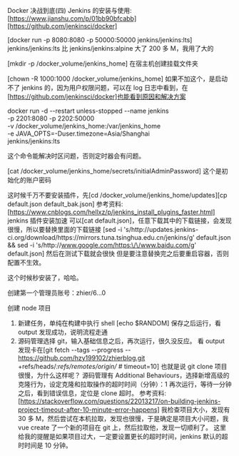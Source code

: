 Docker 决战到底(四) Jenkins 的安装与使用:[https://www.jianshu.com/p/01bb90bfcabb][https://github.com/jenkinsci/docker]

[docker run -p 8080:8080 -p 50000:50000 jenkins/jenkins:lts]
jenkins/jenkins:lts 比 jenkins/jenkins:alpine 大了 200 多 M，我用了大的

[mkdir -p /docker_volume/jenkins_home]
在宿主机创建挂载文件夹

[chown -R 1000:1000 /docker_volume/jenkins_home]
如果不加这个，是启动不了 jenkins 的，因为用户权限问题，可以在 log 日志中看到，在[https://github.com/jenkinsci/docker]也能看到原因和解决方案

docker run -d --restart unless-stopped --name jenkins \
 -p 2201:8080 -p 2202:50000 \
 -v /docker_volume/jenkins_home:/var/jenkins_home \
 -e JAVA_OPTS=-Duser.timezone=Asia/Shanghai \
 jenkins/jenkins:lts

这个命令能解决时区问题，否则定时器会有问题。

[cat /docker_volume/jenkins_home/secrets/initialAdminPassword]
这个是初始化的账户密码

这时候千万不要安装插件，先[cd /docker_volume/jenkins_home/updates][cp default.json default_bak.json]
参考资料:[https://www.cnblogs.com/hellxz/p/jenkins_install_plugins_faster.html]
jenkins 插件安装加速
可以[cat default.json]，任意下载其中的下载链接，会发现很慢，所以要替换里面的下载链接
[sed -i 's/http:\/\/updates.jenkins-ci.org\/download/https:\/\/mirrors.tuna.tsinghua.edu.cn\/jenkins/g' default.json && sed -i 's/http:\/\/www.google.com/https:\/\/www.baidu.com/g' default.json]
然后在测试下载就会很快
但是要注意替换完之后要重启容器，否则配置不生效。

这个时候秒安装了，哈哈。

创建第一个管理员账号：zhier/6...0

创建 node 项目

1. 新建任务，单纯在构建中执行 shell
   [echo $RANDOM]
   保存之后运行，看 output 发现成功，说明流程走通
2. 源码管理选择 git，输入基础信息之后，再次运行，很久没反应。
   看 output 发现卡在[git fetch --tags --progress -- https://github.com/hzy199102/zhierblog.git +refs/heads/*:refs/remotes/origin/* # timeout=10]
   也就是说 git clone 项目很慢，为什么这样呢？
   源码管理有 Additional Behaviours，选择新增高级的克隆行为，设定克隆和拉取操作的超时时间（分钟）：1
   再次运行，等待一分钟之后，看到错误信息，定位是 clone 超时。
   参考资料:[https://stackoverflow.com/questions/22013217/on-building-jenkins-project-timeout-after-10-minute-error-happens]
   我检查项目大小，发现有 30 多 M，然后尝试在本机拉取，发现也很慢，于是确定是项目大小问题，我 vue create 了一个新的项目在 git 上，然后拉取他，发现一切顺利了。
   这里给我的提醒是如果项目过大，一定要设置更长的超时时间，jenkins 默认的超时时间是 10 分钟。
